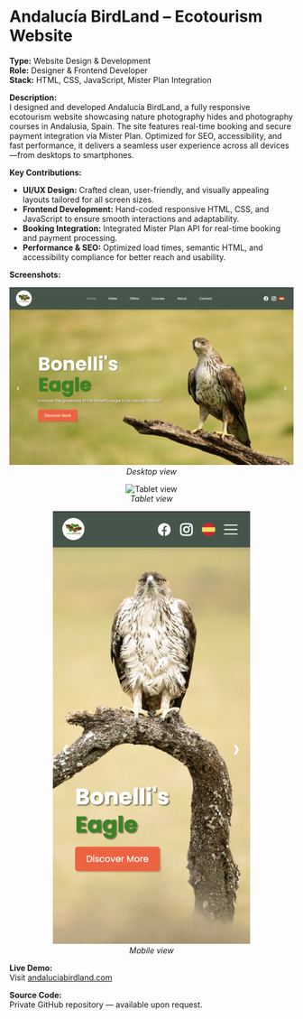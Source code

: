 # Andalucía BirdLand – Ecotourism Website

**Type:** Website Design & Development  
**Role:** Designer & Frontend Developer  
**Stack:** HTML, CSS, JavaScript, Mister Plan Integration

**Description:**  
I designed and developed Andalucía BirdLand, a fully responsive ecotourism website showcasing nature photography hides and photography courses in Andalusia, Spain. The site features real-time booking and secure payment integration via Mister Plan. Optimized for SEO, accessibility, and fast performance, it delivers a seamless user experience across all devices—from desktops to smartphones.

**Key Contributions:**  
- **UI/UX Design:** Crafted clean, user-friendly, and visually appealing layouts tailored for all screen sizes.  
- **Frontend Development:** Hand-coded responsive HTML, CSS, and JavaScript to ensure smooth interactions and adaptability.  
- **Booking Integration:** Integrated Mister Plan API for real-time booking and payment processing.  
- **Performance & SEO:** Optimized load times, semantic HTML, and accessibility compliance for better reach and usability.

**Screenshots:**  

<p align="center">
  <img src="./assets/laptop-view.png" alt="Desktop view" width="800" /><br/>
  <em>Desktop view</em>
</p>

<p align="center">
  <img src="./assets/tablet-view.png" alt="Tablet view" width="600"/><br/>
  <em>Tablet view</em>
</p>

<p align="center">
  <img src="./assets/mobile-view.png" alt="Mobile view" width="350"/><br/>
  <em>Mobile view</em>
</p>

**Live Demo:**  
Visit [andaluciabirdland.com](https://www.andaluciabirdland.com)

**Source Code:**  
Private GitHub repository — available upon request.
